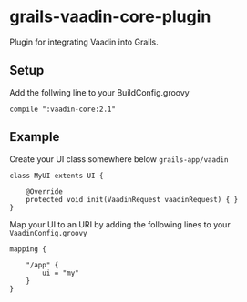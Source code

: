 grails-vaadin-core-plugin
=========================
Plugin for integrating Vaadin into Grails.

## Setup
Add the follwing line to your BuildConfig.groovy
```
compile ":vaadin-core:2.1"
```

## Example
Create your UI class somewhere below ```grails-app/vaadin```
```
class MyUI extents UI {

    @Override
    protected void init(VaadinRequest vaadinRequest) { }
}
```

Map your UI to an URI by adding the following lines to your ```VaadinConfig.groovy```
```
mapping {
    
    "/app" {
        ui = "my"
    }
}
```